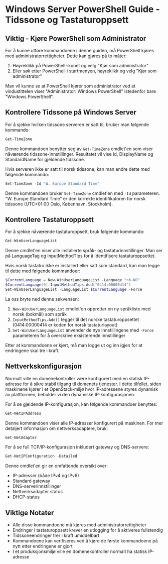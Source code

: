 # Windows Server PowerShell Guide - Tidssone og Tastaturoppsett

## Viktig - Kjøre PowerShell som Administrator

For å kunne utføre kommandoene i denne guiden, må PowerShell kjøres med administratorrettigheter. Dette kan gjøres på to måter:

1. Høyreklikk på PowerShell-ikonet og velg "Kjør som administrator"
2. Eller søk etter PowerShell i startmenyen, høyreklikk og velg "Kjør som administrator"

Man vil kunne se at PowerShell kjører som administrator ved at vindustittelen viser "Administrator: Windows PowerShell" istedenfor bare "Windows PowerShell".

## Kontrollere Tidssone på Windows Server

For å sjekke hvilken tidssone serveren er satt til, bruker man følgende kommando:

```powershell
Get-TimeZone
```

Denne kommandoen benytter seg av `Get-TimeZone` cmdlet'en som viser nåværende tidssone-innstillinger. Resultatet vil vise Id, DisplayName og StandardName for gjeldende tidssone.

Hvis serveren ikke er satt til norsk tidssone, kan man endre dette med følgende kommando:

```powershell
Set-TimeZone -Id "W. Europe Standard Time"
```

Denne kommandoen bruker `Set-TimeZone` cmdlet'en med `-Id` parameteren. "W. Europe Standard Time" er den korrekte identifikatoren for norsk tidssone (UTC+01:00 Oslo, København, Stockholm).

## Kontrollere Tastaturoppsett

For å sjekke nåværende tastaturoppsett, bruk følgende kommando:

```powershell
Get-WinUserLanguageList
```

Denne cmdlet'en viser alle installerte språk- og tastaturinnstillinger. Man ser på LanguageTag og InputMethodTips for å identifisere tastaturoppsettet.

Hvis norsk tastatur ikke er installert eller satt som standard, kan man legge til dette med følgende kommandoer:

```powershell
$CurrentLanguage = New-WinUserLanguageList -Language "nb-NO"
$CurrentLanguage[0].InputMethodTips.Add("0414:00000414")
Set-WinUserLanguageList -LanguageList $CurrentLanguage -Force
```

La oss bryte ned denne sekvensen:
1. `New-WinUserLanguageList` cmdlet'en oppretter en ny språkliste med norsk (bokmål) som språk
2. `InputMethodTips.Add()` legger til det norske tastaturoppsettet (0414:00000414 er koden for norsk tastaturlayout)
3. `Set-WinUserLanguageList` anvender de nye innstillingene med `-Force` parameteren for å overskrive eksisterende innstillinger

Etter at kommandoene er kjørt, må man logge ut og inn igjen for at endringene skal tre i kraft.

## Nettverkskonfigurasjon

Normalt ville en domenekontroller være konfigurert med en statisk IP-adresse for å sikre stabil tilgang til domenets tjenester. I dette tilfellet, siden maskinene kjører i et OpenStack-miljø hvor IP-adressene styres dynamisk av plattformen, beholder vi den dynamiske IP-konfigurasjonen.

For å se gjeldende IP-konfigurasjon, kan følgende kommandoer benyttes:

```powershell
Get-NetIPAddress
```

Denne kommandoen viser alle IP-adresser konfigurert på maskinen. For mer detaljert informasjon om nettverksadaptere, bruk:

```powershell
Get-NetAdapter
```

For å se full TCP/IP-konfigurasjon inkludert gateway og DNS-servere:

```powershell
Get-NetIPConfiguration -Detailed
```

Denne cmdlet'en gir en omfattende oversikt over:
- IP-adresser (både IPv4 og IPv6)
- Standard gateway
- DNS-serverinnstillinger
- Nettverksadapter status
- DHCP-status

## Viktige Notater
- Alle disse kommandoene må kjøres med administratorrettigheter
- Endringer i tastaturoppsett krever en utlogging for å aktiveres fullstendig
- Tidssoneendringer trer i kraft umiddelbart
- Kommandoene kan verifiseres ved å kjøre de første kommandoene på nytt etter endringene er gjort
- I et produksjonsmiljø ville en domenekontroller normalt ha statisk IP-adresse